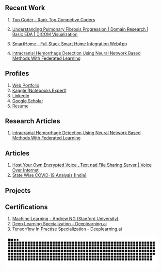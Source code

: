 ## Recent Work

1) [Top Coder - Rank Top Competive Coders](https://topcoder.tkrsh.com/)

2) [Understanding Pulmonary Fibrosis Progression | Domain Research | Basic EDA | DICOM Visualization ](https://www.kaggle.com/tkrsh09/domain-research-basic-eda-dicom-visualization)
3) [SmartHome - Full Stack Smart Home Integration WebApp](https://github.com/tkrsh/SmartHome)
4) [Intracranial Hemorrhage Detection Using Neural Network Based Methods With Federated Learning](https://hemorrhage.tkrsh.com/)

## Profiles

1) [Web Portfolio](https://www.tkrsh.com)       
2) [Kaggle [Notebooks Expert]](https://www.kaggle.com/tkrsh09)
3) [LinkedIn](https://www.linkedin.com/in/utkarsh-srivastava-tkrsh/)     
4) [Google Scholar](https://scholar.google.com/citations?user=tjpx5GIAAAAJ&hl=en)
5) [Resume](https://drive.google.com/file/d/1Jj7qEsqXUc9x0lD8vr0xQvYNAVkk5CX0/view?usp=sharing)

## Research Articles   

 1) [Intracranial Hemorrhage Detection Using Neural Network Based Methods With Federated Learning](https://arxiv.org/abs/2005.08644)

## Articles

 1) [Host Your Own Encrypted Voice , Text nad File Sharing Server | Voice Over Internet](https://medium.com/@tkrsh.srv.09/host-your-own-encrypted-voice-text-server-voice-over-internet-2a6eba512ff2)
 2) [State Wise COVID-19 Analysis [India]](https://www.linkedin.com/pulse/state-wise-covid-19-daily-cases-analysis-india-chandra-srivastava/)

## Projects 

 
 
## Certifications 

 
 1) [Machine Learning - Andrew NG (Stanford University)](https://coursera.org/share/4587ec1bd1e05a5a5c52152813ef2908)
 2) [Deep Learning Specialization - Deeplearning.ai](https://coursera.org/share/a462a35952ad2bd5ffe805752a4ed812)
 3) [Tensorflow In Practise Specialization - Deeplearning.ai](https://coursera.org/share/07f6a14171e7324b4d289f92ec39ba7a)
  
  
 ![svg](github-user-contribution.svg)
